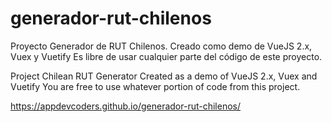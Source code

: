 # generador-rut-chilenos

Proyecto Generador de RUT Chilenos.
Creado como demo de VueJS 2.x, Vuex y Vuetify
Es libre de usar cualquier parte del código de este proyecto.

Project Chilean RUT Generator 
Created as a demo of VueJS 2.x, Vuex and Vuetify
You are free to use whatever portion of code from this project.

https://appdevcoders.github.io/generador-rut-chilenos/
